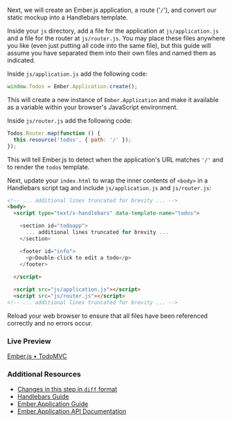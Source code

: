 Next, we will create an Ember.js application, a route ('`/`'), and convert our static mockup into a Handlebars template.

Inside your `js` directory, add a file for the application at `js/application.js` and a file for the router at `js/router.js`. You may place these files anywhere you like (even just putting all code into the same file), but this guide will assume you have separated them into their own files and named them as indicated.

Inside `js/application.js` add the following code:

```javascript
window.Todos = Ember.Application.create();
```

This will create a new instance of `Ember.Application` and make it available as a variable within your browser's JavaScript environment.

Inside `js/router.js` add the following code:

```javascript
Todos.Router.map(function () {
  this.resource('todos', { path: '/' });
});
```

This will tell Ember.js to detect when the application's URL matches `'/'` and to render the `todos` template.

Next, update your `index.html` to wrap the inner contents of `<body>` in a Handlebars script tag and include `js/application.js` and `js/router.js`:

```html
<!-- ... additional lines truncated for brevity ... -->
<body>
  <script type="text/x-handlebars" data-template-name="todos">

    <section id="todoapp">
      ... additional lines truncated for brevity ...
    </section>

    <footer id="info">
      <p>Double-click to edit a todo</p>
    </footer>
  
  </script>

  <script src="js/application.js"></script>
  <script src="js/router.js"></script>
<!-- ... additional lines truncated for brevity ... -->
```

Reload your web browser to ensure that all files have been referenced correctly and no errors occur.

### Live Preview
<a class="jsbin-embed" href="http://jsbin.com/OKEMIJi/1/embed?live">Ember.js • TodoMVC</a><script src="http://static.jsbin.com/js/embed.js"></script>

### Additional Resources

  * [Changes in this step in `diff` format](https://github.com/emberjs/quickstart-code-sample/commit/8775d1bf4c05eb82adf178be4429e5b868ac145b)
  * [Handlebars Guide](/guides/templates/handlebars-basics)
  * [Ember.Application Guide](/guides/application)
  * [Ember.Application API Documentation](/api/classes/Ember.Application.html)
